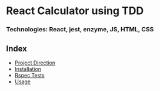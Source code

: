 # React Calculator using TDD
### Technologies: React, jest, enzyme, JS, HTML, CSS

## Index
* [Project Direction](#Project)
* [Installation](#Install)
* [Rspec Tests](#Rspec)
* [Usage](#Usage)

